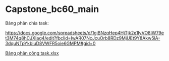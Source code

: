# Capstone_bc60_main 
Bảng phân chia task:

https://docs.google.com/spreadsheets/d/1giBNzqHep4HjTjk2e1lyVO8IW79et3M74q8hCJXIag4/edit?fbclid=IwAR07NcJcuOrb8RDz9MjUEt9Y8Akw5lA-3dquNTpYkbiuD8VWFR5oie6GMPM#gid=0
							
[Bảng phân công task.xlsx](https://github.com/Jickey2001/Capstone_bc60_main/files/13263505/B.ng.phan.cong.task.xlsx)
	
										
										
										

